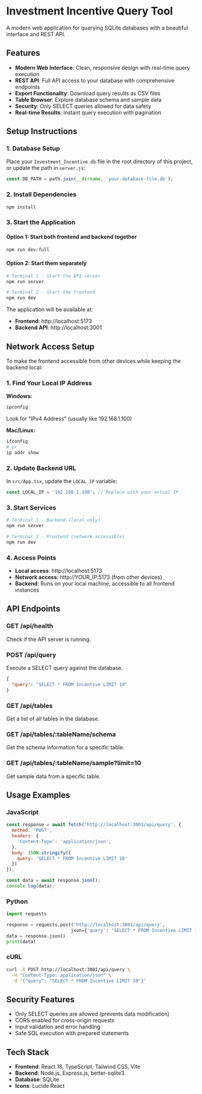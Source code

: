 # Investment Incentive Query Tool

A modern web application for querying SQLite databases with a beautiful interface and REST API.

## Features

- **Modern Web Interface**: Clean, responsive design with real-time query execution
- **REST API**: Full API access to your database with comprehensive endpoints
- **Export Functionality**: Download query results as CSV files
- **Table Browser**: Explore database schema and sample data
- **Security**: Only SELECT queries allowed for data safety
- **Real-time Results**: Instant query execution with pagination

## Setup Instructions

### 1. Database Setup
Place your `Investment_Incentive.db` file in the root directory of this project, or update the path in `server.js`:

```javascript
const DB_PATH = path.join(__dirname, 'your-database-file.db');
```

### 2. Install Dependencies
```bash
npm install
```

### 3. Start the Application

#### Option 1: Start both frontend and backend together
```bash
npm run dev:full
```

#### Option 2: Start them separately
```bash
# Terminal 1 - Start the API server
npm run server

# Terminal 2 - Start the frontend
npm run dev
```

The application will be available at:
- **Frontend**: http://localhost:5173
- **Backend API**: http://localhost:3001

## Network Access Setup

To make the frontend accessible from other devices while keeping the backend local:

### 1. Find Your Local IP Address
**Windows:**
```bash
ipconfig
```
Look for "IPv4 Address" (usually like 192.168.1.100)

**Mac/Linux:**
```bash
ifconfig
# or
ip addr show
```

### 2. Update Backend URL
In `src/App.tsx`, update the `LOCAL_IP` variable:
```javascript
const LOCAL_IP = '192.168.1.100'; // Replace with your actual IP
```

### 3. Start Services
```bash
# Terminal 1 - Backend (local only)
npm run server

# Terminal 2 - Frontend (network accessible)
npm run dev
```

### 4. Access Points
- **Local access**: http://localhost:5173
- **Network access**: http://YOUR_IP:5173 (from other devices)
- **Backend**: Runs on your local machine, accessible to all frontend instances

## API Endpoints

### GET /api/health
Check if the API server is running.

### POST /api/query
Execute a SELECT query against the database.
```json
{
  "query": "SELECT * FROM Incentive LIMIT 10"
}
```

### GET /api/tables
Get a list of all tables in the database.

### GET /api/tables/:tableName/schema
Get the schema information for a specific table.

### GET /api/tables/:tableName/sample?limit=10
Get sample data from a specific table.

## Usage Examples

### JavaScript
```javascript
const response = await fetch('http://localhost:3001/api/query', {
  method: 'POST',
  headers: {
    'Content-Type': 'application/json',
  },
  body: JSON.stringify({
    query: 'SELECT * FROM Incentive LIMIT 10'
  })
});

const data = await response.json();
console.log(data);
```

### Python
```python
import requests

response = requests.post('http://localhost:3001/api/query', 
                        json={'query': 'SELECT * FROM Incentive LIMIT 10'})
data = response.json()
print(data)
```

### cURL
```bash
curl -X POST http://localhost:3001/api/query \
  -H "Content-Type: application/json" \
  -d '{"query": "SELECT * FROM Incentive LIMIT 10"}'
```

## Security Features

- Only SELECT queries are allowed (prevents data modification)
- CORS enabled for cross-origin requests
- Input validation and error handling
- Safe SQL execution with prepared statements

## Tech Stack

- **Frontend**: React 18, TypeScript, Tailwind CSS, Vite
- **Backend**: Node.js, Express.js, better-sqlite3
- **Database**: SQLite
- **Icons**: Lucide React